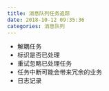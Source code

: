 ```yaml
---
title: 消息队列任务追踪
date: 2018-10-12 09:35:36
categories: 消息队列
---
```


* 解耦任务 
* 标识是否已处理 
* 重试忽略已处理任务
* 任务中断可能会带来冗余的业务
* 日志记录